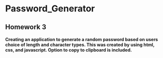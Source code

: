 # Password_Generator

## Homework 3

#### Creating an application to generate a random password based on users choice of length and character types. This was created by using html, css, and javascript. Option to copy to clipboard is included. 
